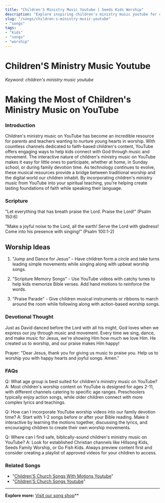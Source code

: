 ```yaml
---
title: "Children'S Ministry Music Youtube | Seeds Kids Worship"
description: "Explore inspiring children's ministry music youtube for children's worship and faith development. Biblical music resources for families and ministry."
slug: "/songs/children-s-ministry-music-youtube"
- "songs"
tags:
- "kids"
- "songs"
- "worship"
---
```


# Children'S Ministry Music Youtube

_Keyword: children's ministry music youtube_

# Making the Most of Children's Ministry Music on YouTube

### Introduction
Children's ministry music on YouTube has become an incredible resource for parents and teachers wanting to nurture young hearts in worship. With countless channels dedicated to faith-based children's content, YouTube offers engaging ways to help kids connect with God through music and movement. The interactive nature of children's ministry music on YouTube makes it easy for little ones to participate, whether at home, in Sunday school, or during family devotion time. As technology continues to evolve, these musical resources provide a bridge between traditional worship and the digital world our children inhabit. By incorporating children's ministry music from YouTube into your spiritual teaching, you're helping create lasting foundations of faith while speaking their language.

### Scripture
"Let everything that has breath praise the Lord. Praise the Lord!" (Psalm 150:6)

"Make a joyful noise to the Lord, all the earth! Serve the Lord with gladness! Come into his presence with singing!" (Psalm 100:1-2)

## Worship Ideas
1. "Jump and Dance for Jesus" - Have children form a circle and take turns leading simple movements while singing along with upbeat worship songs.

2. "Scripture Memory Songs" - Use YouTube videos with catchy tunes to help kids memorize Bible verses. Add hand motions to reinforce the words.

3. "Praise Parade" - Give children musical instruments or ribbons to march around the room while following along with action-based worship songs.

### Devotional Thought
Just as David danced before the Lord with all his might, God loves when we express our joy through music and movement. Every time we sing, dance, and make music for Jesus, we're showing Him how much we love Him. He created us to worship, and our praise makes Him happy!

Prayer: "Dear Jesus, thank you for giving us music to praise you. Help us to worship you with happy hearts and joyful songs. Amen."

### FAQs
Q: What age group is best suited for children's ministry music on YouTube?
A: Most children's worship content on YouTube is designed for ages 2-11, with different channels catering to specific age ranges. Preschoolers typically enjoy action songs, while older children connect with more complex lyrics and teachings.

Q: How can I incorporate YouTube worship videos into our family devotion time?
A: Start with 1-2 songs before or after your Bible reading. Make it interactive by learning the motions together, discussing the lyrics, and encouraging children to create their own worship movements.

Q: Where can I find safe, biblically-sound children's ministry music on YouTube?
A: Look for established Christian channels like Hillsong Kids, Seeds Family Worship, or Go Fish Kids. Always preview content first and consider creating a playlist of approved videos for your children to access.

### Related Songs

- "[Children'S Church Songs With Motions Youtube](/songs/children-s-church-songs-with-motions-youtube/)"
- "[Children'S Church Songs Youtube](/songs/children-s-church-songs-youtube/)"

---

**Explore more:** [Visit our song shop](https://seedskidsworship.com/shop)**

<!-- Schema Markup -->
<script type="application/ld+json">
{
  "@context": "https://schema.org",
  "@type": "MusicRecording",
  "name": "Children'S Ministry Music Youtube",
  "byArtist": {
    "@type": "MusicGroup",
    "name": "Seeds Kids Worship"
  },
  "isFamilyFriendly": true,
  "url": "https://seedskidsworship.com/songs/children-s-ministry-music-youtube/"
}
</script>